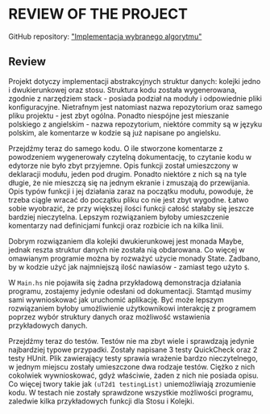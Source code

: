 # REVIEW OF THE PROJECT

GitHub repository: ["Implementacja wybranego algorytmu"](https://github.com/mpacia/projekt-programowanie-funkcyjne)

## Review
Projekt dotyczy implementacji abstrakcyjnych struktur danych: kolejki jedno i dwukierunkowej oraz stosu. Struktura kodu została wygenerowana, zgodnie z narzędziem stack - posiada podział na moduły i odpowiednie pliki konfiguracyjne. Nietrafnym jest natomiast nazwa repozytorium oraz samego pliku projektu - jest zbyt ogólna. Ponadto niespójne jest mieszanie polskiego z angielskim - nazwa repozytorium, niektóre commity są w języku polskim, ale komentarze w kodzie są już napisane po angielsku.

Przejdźmy teraz do samego kodu.
O ile stworzone komentarze z powodzeniem wygenerowały czytelną dokumentację, to czytanie kodu w edytorze nie było zbyt przyjemne. Opis funkcji został umieszczony w deklaracji modułu, jeden pod drugim. Ponadto niektóre z nich są na tyle długie, że nie mieszczą się na jednym ekranie i zmuszają do przewijania. Opis typów funkcji i jej działania zaraz na początku modułu, powoduje, że trzeba ciągle wracać do początku pliku co nie jest zbyt wygodne. Łatwo sobie wyobrazić, że przy większej ilości funkcji całość stałaby się jeszcze bardziej nieczytelna. Lepszym rozwiązaniem byłoby umieszczenie komentarzy nad definicjami funkcji oraz rozbicie ich na kilka linii.

Dobrym rozwiązaniem dla kolejki dwukierunkowej jest monada Maybe, jednak reszta struktur danych nie została nią obdarowana. Co więcej w omawianym programie można by rozważyć użycie monady State.
Zadbano, by w kodzie użyć jak najmniejszą ilość nawiasów - zamiast tego użyto `$`.

W `Main.hs` nie pojawiła się żadna przykładową demonstracja działania programu, zostajemy jedynie odesłani od dokumentacji. Stamtąd musimy sami wywnioskować jak uruchomić aplikację. Być może lepszym rozwiązaniem byłoby umożliwienie użytkownikowi interakcję z programem poprzez wybór struktury danych oraz możliwość wstawienia przykładowych danych.

Przejdźmy teraz do testów.
Testów nie ma zbyt wiele i sprawdzają jedynie najbardziej typowe przypadki. Zostały napisane 3 testy QuickCheck oraz 2 testy HUnit. Plik zawierający testy sprawia wrażenie bardzo nieczytelnego, w jednym miejscu zostały umieszczone dwa rodzaje testów. Ciężko z nich cokolwiek wywnioskować, gdyż właściwie, żaden z nich nie posiada opisu. Co więcej twory takie jak `(uT2d1 testingList)` uniemożliwiają zrozumienie kodu.
W testach nie zostały sprawdzone wszystkie możliwości programu, zaledwie kilka przykładowych funkcji dla Stosu i Kolejki.
